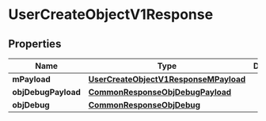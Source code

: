 

# UserCreateObjectV1Response

## Properties

Name | Type | Description | Notes
------------ | ------------- | ------------- | -------------
**mPayload** | [**UserCreateObjectV1ResponseMPayload**](UserCreateObjectV1ResponseMPayload.md) |  | 
**objDebugPayload** | [**CommonResponseObjDebugPayload**](CommonResponseObjDebugPayload.md) |  |  [optional]
**objDebug** | [**CommonResponseObjDebug**](CommonResponseObjDebug.md) |  |  [optional]




